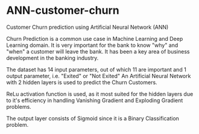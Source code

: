 # ANN-customer-churn
Customer Churn prediction using Artificial Neural Network (ANN)

Churn Prediction is a common use case in Machine Learning and Deep Learning domain.
It is very important for the bank to know "why" and "when" a customer will leave the bank.
It has been a key area of business development in the banking industry.

The dataset has 14 input parameters, out of which 11 are important and 1 output parameter, i.e. "Exited" or "Not Exited"
An Artificial Neural Network with 2 hidden layers is used to predict the Churn Customers.

ReLu activation function is used, as it most suited for the hidden layers due to it's efficiency in handling Vanishing Gradient and Exploding Gradient problems.

The output layer consists of Sigmoid since it is a Binary Classification problem.
